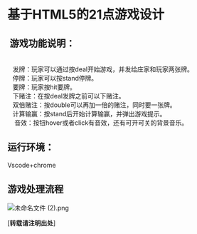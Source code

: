 # 基于HTML5的21点游戏设计

<a name="NSGuU"></a>
##  游戏功能说明：
<br />   发牌：玩家可以通过按deal开始游戏，并发给庄家和玩家两张牌。<br />   停牌：玩家可以按stand停牌。<br />   要牌：玩家按hit要牌。<br />   下赌注：在按deal发牌之前可以下赌注。<br />   双倍赌注：按double可以再加一倍的赌注，同时要一张牌。<br />   计算输赢：按stand后开始计算输赢，并弹出游戏提示。<br />    音效：按钮hover或者click有音效，还有可开可关的背景音乐。
<a name="gCXgT"></a>
## 运行环境：

Vscode+chrome

<a name="I1od7"></a>
## 游戏处理流程

![未命名文件 (2).png](https://cdn.nlark.com/yuque/0/2020/png/262951/1581593411163-29cf6159-7378-4fe2-bf55-f4484a4c6e44.png#align=left&display=inline&height=880&name=%E6%9C%AA%E5%91%BD%E5%90%8D%E6%96%87%E4%BB%B6%20%282%29.png&originHeight=880&originWidth=203&size=28468&status=done&style=none&width=203)


[**转载请注明出处**]
